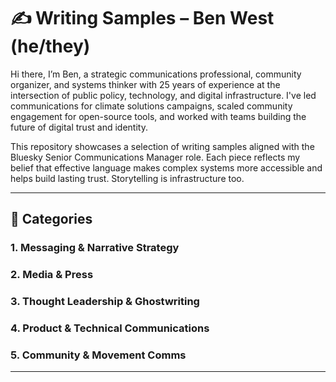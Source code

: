 # ✍️ Writing Samples – Ben West (he/they)  

Hi there, I’m Ben, a strategic communications professional, community organizer, and systems thinker with 25 years of experience at the intersection of public policy, technology, and digital infrastructure. I've led communications for climate solutions campaigns, scaled community engagement for open-source tools, and worked with teams building the future of digital trust and identity.

This repository showcases a selection of writing samples aligned with the Bluesky Senior Communications Manager role. Each piece reflects my belief that effective language makes complex systems more accessible and helps build lasting trust. Storytelling is infrastructure too.

---

## 📂 Categories

### 1. Messaging & Narrative Strategy  

### 2. Media & Press  

### 3. Thought Leadership & Ghostwriting  

### 4. Product & Technical Communications  

### 5. Community & Movement Comms  

---
